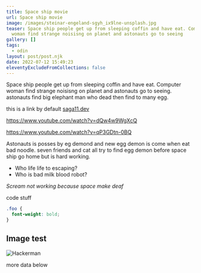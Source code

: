 ```yaml
---
title: Space ship movie
url: Space ship movie
image: /images/steinar-engeland-sgyh_ix9lne-unsplash.jpg
teaser: Space ship people get up from sleeping coffin and have eat. Computer
  woman find strange noisisng on planet and astonauts go to seeing
gallery: []
tags:
  - odin
layout: post/post.njk
date: 2022-07-12 15:49:23
eleventyExcludeFromCollections: false
---
```

Space ship people get up from sleeping coffin and have eat.
Computer woman find strange noisisng on planet and astonauts go to seeing. astonauts find big elephant man who dead then find to many egg.

this is a link by default [saga11.dev](https://saga11.dev)

https://www.youtube.com/watch?v=dQw4w9WgXcQ

https://www.youtube.com/watch?v=qP3GDtn-0BQ

Astonauts is posses by eg demond and new egg demon is come when eat bad noodle. seven friends and cat all try to find egg demon before space ship go home but is hard working.

* Who life life to escaping?
* Who is bad milk blood robot?

*Scream not working because space make deaf*

code stuff

```css
.foo {
  font-weight: bold;
}
```

## Image test

![Hackerman](/images/hacker.gif "Gif of Hackerman")

more data below